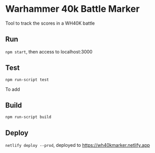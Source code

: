 # Warhammer 40k Battle Marker

Tool to track the scores in a WH40K battle

## Run

`npm start`, then access to localhost:3000

## Test

`npm run-script test`

To add

## Build

`npm run-script build`

## Deploy

`netlify deploy --prod`, deployed to https://wh40kmarker.netlify.app
